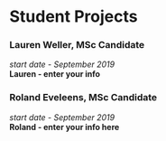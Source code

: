 # Student Projects

### Lauren Weller, MSc Candidate
*start date - September 2019*  
**Lauren - enter your info**

### Roland Eveleens, MSc Candidate
*start date - September 2019*  
**Roland - enter your info here**
